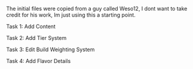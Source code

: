 The initial files were copied from a guy called Weso12, I dont want to take credit for his work, Im just using this a starting point.

Task 1: Add Content

Task 2: Add Tier System

Task 3: Edit Build Weighting System 

Task 4: Add Flavor Details
